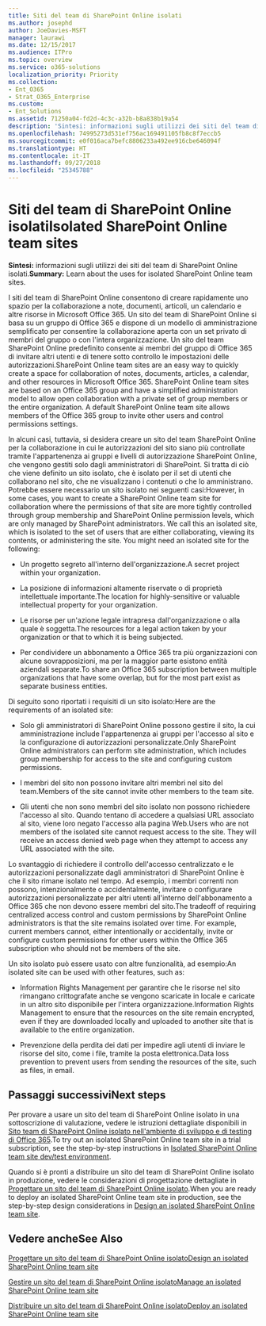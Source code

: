 ```yaml
---
title: Siti del team di SharePoint Online isolati
ms.author: josephd
author: JoeDavies-MSFT
manager: laurawi
ms.date: 12/15/2017
ms.audience: ITPro
ms.topic: overview
ms.service: o365-solutions
localization_priority: Priority
ms.collection:
- Ent_O365
- Strat_O365_Enterprise
ms.custom:
- Ent_Solutions
ms.assetid: 71250a04-fd2d-4c3c-a32b-b8a838b19a54
description: 'Sintesi: informazioni sugli utilizzi dei siti del team di SharePoint Online isolati.'
ms.openlocfilehash: 74995273d531ef756ac169491105fb8c8f7eccb5
ms.sourcegitcommit: e0f016aca7befc8806233a492ee916cbe646094f
ms.translationtype: HT
ms.contentlocale: it-IT
ms.lasthandoff: 09/27/2018
ms.locfileid: "25345788"
---
```

# <a name="isolated-sharepoint-online-team-sites"></a><span data-ttu-id="68ab1-103">Siti del team di SharePoint Online isolati</span><span class="sxs-lookup"><span data-stu-id="68ab1-103">Isolated SharePoint Online team sites</span></span>

 <span data-ttu-id="68ab1-104">**Sintesi:** informazioni sugli utilizzi dei siti del team di SharePoint Online isolati.</span><span class="sxs-lookup"><span data-stu-id="68ab1-104">**Summary:** Learn about the uses for isolated SharePoint Online team sites.</span></span>
  
<span data-ttu-id="68ab1-p101">I siti del team di SharePoint Online consentono di creare rapidamente uno spazio per la collaborazione a note, documenti, articoli, un calendario e altre risorse in Microsoft Office 365. Un sito del team di SharePoint Online si basa su un gruppo di Office 365 e dispone di un modello di amministrazione semplificato per consentire la collaborazione aperta con un set privato di membri del gruppo o con l'intera organizzazione. Un sito del team SharePoint Online predefinito consente ai membri del gruppo di Office 365 di invitare altri utenti e di tenere sotto controllo le impostazioni delle autorizzazioni.</span><span class="sxs-lookup"><span data-stu-id="68ab1-p101">SharePoint Online team sites are an easy way to quickly create a space for collaboration of notes, documents, articles, a calendar, and other resources in Microsoft Office 365. SharePoint Online team sites are based on an Office 365 group and have a simplified administration model to allow open collaboration with a private set of group members or the entire organization. A default SharePoint Online team site allows members of the Office 365 group to invite other users and control permissions settings.</span></span>
  
<span data-ttu-id="68ab1-p102">In alcuni casi, tuttavia, si desidera creare un sito del team SharePoint Online per la collaborazione in cui le autorizzazioni del sito siano più controllate tramite l'appartenenza ai gruppi e livelli di autorizzazione SharePoint Online, che vengono gestiti solo dagli amministratori di SharePoint. Si tratta di ciò che viene definito un sito isolato, che è isolato per il set di utenti che collaborano nel sito, che ne visualizzano i contenuti o che lo amministrano. Potrebbe essere necessario un sito isolato nei seguenti casi:</span><span class="sxs-lookup"><span data-stu-id="68ab1-p102">However, in some cases, you want to create a SharePoint Online team site for collaboration where the permissions of that site are more tightly controlled through group membership and SharePoint Online permission levels, which are only managed by SharePoint administrators. We call this an isolated site, which is isolated to the set of users that are either collaborating, viewing its contents, or administering the site. You might need an isolated site for the following:</span></span>
  
- <span data-ttu-id="68ab1-111">Un progetto segreto all'interno dell'organizzazione.</span><span class="sxs-lookup"><span data-stu-id="68ab1-111">A secret project within your organization.</span></span>
    
- <span data-ttu-id="68ab1-112">La posizione di informazioni altamente riservate o di proprietà intellettuale importante.</span><span class="sxs-lookup"><span data-stu-id="68ab1-112">The location for highly-sensitive or valuable intellectual property for your organization.</span></span>
    
- <span data-ttu-id="68ab1-113">Le risorse per un'azione legale intrapresa dall'organizzazione o alla quale è soggetta.</span><span class="sxs-lookup"><span data-stu-id="68ab1-113">The resources for a legal action taken by your organization or that to which it is being subjected.</span></span>
    
- <span data-ttu-id="68ab1-114">Per condividere un abbonamento a Office 365 tra più organizzazioni con alcune sovrapposizioni, ma per la maggior parte esistono entità aziendali separate.</span><span class="sxs-lookup"><span data-stu-id="68ab1-114">To share an Office 365 subscription between multiple organizations that have some overlap, but for the most part exist as separate business entities.</span></span>
    
<span data-ttu-id="68ab1-115">Di seguito sono riportati i requisiti di un sito isolato:</span><span class="sxs-lookup"><span data-stu-id="68ab1-115">Here are the requirements of an isolated site:</span></span>
  
- <span data-ttu-id="68ab1-116">Solo gli amministratori di SharePoint Online possono gestire il sito, la cui amministrazione include l'appartenenza ai gruppi per l'accesso al sito e la configurazione di autorizzazioni personalizzate.</span><span class="sxs-lookup"><span data-stu-id="68ab1-116">Only SharePoint Online administrators can perform site administration, which includes group membership for access to the site and configuring custom permissions.</span></span>
    
- <span data-ttu-id="68ab1-117">I membri del sito non possono invitare altri membri nel sito del team.</span><span class="sxs-lookup"><span data-stu-id="68ab1-117">Members of the site cannot invite other members to the team site.</span></span>
    
- <span data-ttu-id="68ab1-p103">Gli utenti che non sono membri del sito isolato non possono richiedere l'accesso al sito. Quando tentano di accedere a qualsiasi URL associato al sito, viene loro negato l'accesso alla pagina Web.</span><span class="sxs-lookup"><span data-stu-id="68ab1-p103">Users who are not members of the isolated site cannot request access to the site. They will receive an access denied web page when they attempt to access any URL associated with the site.</span></span>
    
<span data-ttu-id="68ab1-p104">Lo svantaggio di richiedere il controllo dell'accesso centralizzato e le autorizzazioni personalizzate dagli amministratori di SharePoint Online è che il sito rimane isolato nel tempo. Ad esempio, i membri correnti non possono, intenzionalmente o accidentalmente, invitare o configurare autorizzazioni personalizzate per altri utenti all'interno dell'abbonamento a Office 365 che non devono essere membri del sito.</span><span class="sxs-lookup"><span data-stu-id="68ab1-p104">The tradeoff of requiring centralized access control and custom permissions by SharePoint Online administrators is that the site remains isolated over time. For example, current members cannot, either intentionally or accidentally, invite or configure custom permissions for other users within the Office 365 subscription who should not be members of the site.</span></span>
  
<span data-ttu-id="68ab1-122">Un sito isolato può essere usato con altre funzionalità, ad esempio:</span><span class="sxs-lookup"><span data-stu-id="68ab1-122">An isolated site can be used with other features, such as:</span></span>
  
- <span data-ttu-id="68ab1-123">Information Rights Management per garantire che le risorse nel sito rimangano crittografate anche se vengono scaricate in locale e caricate in un altro sito disponibile per l'intera organizzazione.</span><span class="sxs-lookup"><span data-stu-id="68ab1-123">Information Rights Management to ensure that the resources on the site remain encrypted, even if they are downloaded locally and uploaded to another site that is available to the entire organization.</span></span>
    
- <span data-ttu-id="68ab1-124">Prevenzione della perdita dei dati per impedire agli utenti di inviare le risorse del sito, come i file, tramite la posta elettronica.</span><span class="sxs-lookup"><span data-stu-id="68ab1-124">Data loss prevention to prevent users from sending the resources of the site, such as files, in email.</span></span>
    
## <a name="next-steps"></a><span data-ttu-id="68ab1-125">Passaggi successivi</span><span class="sxs-lookup"><span data-stu-id="68ab1-125">Next steps</span></span>

<span data-ttu-id="68ab1-126">Per provare a usare un sito del team di SharePoint Online isolato in una sottoscrizione di valutazione, vedere le istruzioni dettagliate disponibili in [Sito team di SharePoint Online isolato nell'ambiente di sviluppo e di testing di Office 365](isolated-sharepoint-online-team-site-dev-test-environment.md).</span><span class="sxs-lookup"><span data-stu-id="68ab1-126">To try out an isolated SharePoint Online team site in a trial subscription, see the step-by-step instructions in [Isolated SharePoint Online team site dev/test environment](isolated-sharepoint-online-team-site-dev-test-environment.md).</span></span>
  
<span data-ttu-id="68ab1-127">Quando si è pronti a distribuire un sito del team di SharePoint Online isolato in produzione, vedere le considerazioni di progettazione dettagliate in [Progettare un sito del team di SharePoint Online isolato](design-an-isolated-sharepoint-online-team-site.md).</span><span class="sxs-lookup"><span data-stu-id="68ab1-127">When you are ready to deploy an isolated SharePoint Online team site in production, see the step-by-step design considerations in [Design an isolated SharePoint Online team site](design-an-isolated-sharepoint-online-team-site.md).</span></span>
  
## <a name="see-also"></a><span data-ttu-id="68ab1-128">Vedere anche</span><span class="sxs-lookup"><span data-stu-id="68ab1-128">See Also</span></span>

[<span data-ttu-id="68ab1-129">Progettare un sito del team di SharePoint Online isolato</span><span class="sxs-lookup"><span data-stu-id="68ab1-129">Design an isolated SharePoint Online team site</span></span>](design-an-isolated-sharepoint-online-team-site.md)
  
[<span data-ttu-id="68ab1-130">Gestire un sito del team di SharePoint Online isolato</span><span class="sxs-lookup"><span data-stu-id="68ab1-130">Manage an isolated SharePoint Online team site</span></span>](manage-an-isolated-sharepoint-online-team-site.md)

[<span data-ttu-id="68ab1-131">Distribuire un sito del team di SharePoint Online isolato</span><span class="sxs-lookup"><span data-stu-id="68ab1-131">Deploy an isolated SharePoint Online team site</span></span>](deploy-an-isolated-sharepoint-online-team-site.md)


